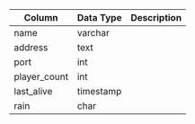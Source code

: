 | Column       | Data Type | Description |
| ------------ | --------- | ----------- |
| name         | varchar   |             |
| address      | text      |             |
| port         | int       |             |
| player_count | int       |             |
| last_alive   | timestamp |             |
| rain         | char      |             |